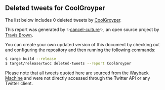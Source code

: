 ## Deleted tweets for CoolGroyper

The list below includes 0 deleted tweets by
[CoolGroyper](https://twitter.com/CoolGroyper).



This report was generated by ✨[cancel-culture](https://github.com/travisbrown/cancel-culture)✨,
an open source project by [Travis Brown](https://twitter.com/travisbrown).

You can create your own updated version of this document by checking out and configuring the
repository and then running the following commands:

```bash
$ cargo build --release
$ target/release/twcc deleted-tweets --report CoolGroyper
```

Please note that all tweets quoted here are sourced from the
[Wayback Machine](https://web.archive.org) and were not directly accessed through the Twitter API or
any Twitter client.

